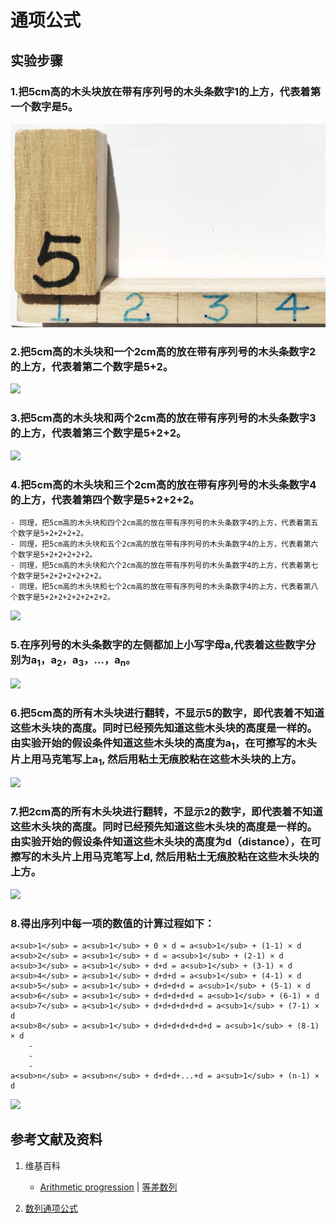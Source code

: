# 通项公式

## 实验步骤

### 1.把5cm高的木头块放在带有序列号的木头条数字1的上方，代表着第一个数字是5。
![](/images/数系/等差数列/通项公式/1a1.jpg)

### 2.把5cm高的木头块和一个2cm高的放在带有序列号的木头条数字2的上方，代表着第二个数字是5+2。
![](/images/数系/等差数列/通项公式/1a2.jpg)

### 3.把5cm高的木头块和两个2cm高的放在带有序列号的木头条数字3的上方，代表着第三个数字是5+2+2。
![](/images/数系/等差数列/通项公式/1a3.jpg)

### 4.把5cm高的木头块和三个2cm高的放在带有序列号的木头条数字4的上方，代表着第四个数字是5+2+2+2。
	- 同理，把5cm高的木头块和四个2cm高的放在带有序列号的木头条数字4的上方，代表着第五个数字是5+2+2+2+2。
	- 同理，把5cm高的木头块和五个2cm高的放在带有序列号的木头条数字4的上方，代表着第六个数字是5+2+2+2+2+2。
	- 同理，把5cm高的木头块和六个2cm高的放在带有序列号的木头条数字4的上方，代表着第七个数字是5+2+2+2+2+2+2。
	- 同理，把5cm高的木头块和七个2cm高的放在带有序列号的木头条数字4的上方，代表着第八个数字是5+2+2+2+2+2+2+2。
![](/images/数系/等差数列/通项公式/1a4.jpg)

### 5.在序列号的木头条数字的左侧都加上小写字母a,代表着这些数字分别为a<sub>1</sub>，a<sub>2</sub>，a<sub>3</sub>，...，a<sub>n</sub>。
![](/images/数系/等差数列/通项公式/1a5.jpg)

### 6.把5cm高的所有木头块进行翻转，不显示5的数字，即代表着不知道这些木头块的高度。同时已经预先知道这些木头块的高度是一样的。由实验开始的假设条件知道这些木头块的高度为a<sub>1</sub>，在可擦写的木头片上用马克笔写上a<sub>1</sub>, 然后用粘土无痕胶粘在这些木头块的上方。
![](/images/数系/等差数列/通项公式/1a6.jpg)

### 7.把2cm高的所有木头块进行翻转，不显示2的数字，即代表着不知道这些木头块的高度。同时已经预先知道这些木头块的高度是一样的。由实验开始的假设条件知道这些木头块的高度为d（distance），在可擦写的木头片上用马克笔写上d, 然后用粘土无痕胶粘在这些木头块的上方。
![](/images/数系/等差数列/通项公式/1a7.jpg)

### 8.得出序列中每一项的数值的计算过程如下：
	a<sub>1</sub> = a<sub>1</sub> + 0 × d = a<sub>1</sub> + (1-1) × d
	a<sub>2</sub> = a<sub>1</sub> + d = a<sub>1</sub> + (2-1) × d
	a<sub>3</sub> = a<sub>1</sub> + d+d = a<sub>1</sub> + (3-1) × d
	a<sub>4</sub> = a<sub>1</sub> + d+d+d = a<sub>1</sub> + (4-1) × d
	a<sub>5</sub> = a<sub>1</sub> + d+d+d+d = a<sub>1</sub> + (5-1) × d
	a<sub>6</sub> = a<sub>1</sub> + d+d+d+d+d = a<sub>1</sub> + (6-1) × d
	a<sub>7</sub> = a<sub>1</sub> + d+d+d+d+d+d = a<sub>1</sub> + (7-1) × d
	a<sub>8</sub> = a<sub>1</sub> + d+d+d+d+d+d+d = a<sub>1</sub> + (8-1) × d
		-
		-
		-
	a<sub>n</sub> = a<sub>n</sub> + d+d+d+...+d = a<sub>1</sub> + (n-1) × d
![](/images/数系/等差数列/通项公式/1a8.jpg)

## 参考文献及资料

1. 维基百科
	- [Arithmetic progression](https://en.wikipedia.org/wiki/Arithmetic_progression) | [等差数列](https://zh.wikipedia.org/wiki/%E7%AD%89%E5%B7%AE%E6%95%B0%E5%88%97) 

2. [数列通项公式](https://baike.baidu.com/item/%E6%95%B0%E5%88%97%E9%80%9A%E9%A1%B9%E5%85%AC%E5%BC%8F/8007517#:~:text=%E6%95%B0%E5%88%97%E9%80%9A%E9%A1%B9%E5%85%AC%E5%BC%8F%E7%AD%89%E6%AF%94%E6%95%B0%E5%88%97&text=an%3Dan-1,%E6%89%80%E8%BF%B0%E9%80%9A%E9%A1%B9%E5%85%AC%E5%BC%8F%20%E3%80%827) 


